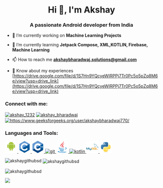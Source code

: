 <h1 align="center">Hi 👋, I'm Akshay </h1>
<h3 align="center">A passionate Android developer from India</h3>

- 🔭 I’m currently working on **Machine Learning Projects**

- 🌱 I’m currently learning **Jetpack Compose, XML,KOTLIN, Firebase, Machine Learning**

- 📫 How to reach me **akshaybharadwaj.solutions@gmail.com**

- 📄 Know about my experiences [https://drive.google.com/file/d/1S7Hn9YQcyeWIRPPj7Tr0Pc5o5pZq8M6e/view?usp=drive_link](https://drive.google.com/file/d/1S7Hn9YQcyeWIRPPj7Tr0Pc5o5pZq8M6e/view?usp=drive_link)

<h3 align="left">Connect with me:</h3>
<p align="left">
<a href="https://twitter.com/akshay_1232" target="blank"><img align="center" src="https://raw.githubusercontent.com/rahuldkjain/github-profile-readme-generator/master/src/images/icons/Social/twitter.svg" alt="akshay_1232" height="30" width="40" /></a>
<a href="https://www.leetcode.com/akshay_bharadwaj" target="blank"><img align="center" src="https://raw.githubusercontent.com/rahuldkjain/github-profile-readme-generator/master/src/images/icons/Social/leet-code.svg" alt="akshay_bharadwaj" height="30" width="40" /></a>
<a href="https://auth.geeksforgeeks.org/user/https://www.geeksforgeeks.org/user/akshaybharadwaj770/" target="blank"><img align="center" src="https://raw.githubusercontent.com/rahuldkjain/github-profile-readme-generator/master/src/images/icons/Social/geeks-for-geeks.svg" alt="https://www.geeksforgeeks.org/user/akshaybharadwaj770/" height="30" width="40" /></a>
</p>

<h3 align="left">Languages and Tools:</h3>
<p align="left"> <a href="https://developer.android.com" target="_blank" rel="noreferrer"> <img src="https://raw.githubusercontent.com/devicons/devicon/master/icons/android/android-original-wordmark.svg" alt="android" width="40" height="40"/> </a> <a href="https://www.cprogramming.com/" target="_blank" rel="noreferrer"> <img src="https://raw.githubusercontent.com/devicons/devicon/master/icons/c/c-original.svg" alt="c" width="40" height="40"/> </a> <a href="https://www.w3schools.com/cpp/" target="_blank" rel="noreferrer"> <img src="https://raw.githubusercontent.com/devicons/devicon/master/icons/cplusplus/cplusplus-original.svg" alt="cplusplus" width="40" height="40"/> </a> <a href="https://git-scm.com/" target="_blank" rel="noreferrer"> <img src="https://www.vectorlogo.zone/logos/git-scm/git-scm-icon.svg" alt="git" width="40" height="40"/> </a> <a href="https://www.java.com" target="_blank" rel="noreferrer"> <img src="https://raw.githubusercontent.com/devicons/devicon/master/icons/java/java-original.svg" alt="java" width="40" height="40"/> </a> <a href="https://kotlinlang.org" target="_blank" rel="noreferrer"> <img src="https://www.vectorlogo.zone/logos/kotlinlang/kotlinlang-icon.svg" alt="kotlin" width="40" height="40"/> </a> <a href="https://www.mysql.com/" target="_blank" rel="noreferrer"> <img src="https://raw.githubusercontent.com/devicons/devicon/master/icons/mysql/mysql-original-wordmark.svg" alt="mysql" width="40" height="40"/> </a> <a href="https://www.python.org" target="_blank" rel="noreferrer"> <img src="https://raw.githubusercontent.com/devicons/devicon/master/icons/python/python-original.svg" alt="python" width="40" height="40"/> </a> </p>

<p><img align="left" src="https://github-readme-stats.vercel.app/api/top-langs?username=akshaygithubsd&show_icons=true&locale=en&layout=compact" alt="akshaygithubsd" /></p>

<p>&nbsp;<img align="center" src="https://github-readme-stats.vercel.app/api?username=akshaygithubsd&show_icons=true&locale=en" alt="akshaygithubsd" /></p>

<p><img align="center" src="https://github-readme-streak-stats.herokuapp.com/?user=akshaygithubsd&" alt="akshaygithubsd" /></p>

![](https://leetcard.jacoblin.cool/Akshay_bharadwaj?ext=heatmap)


